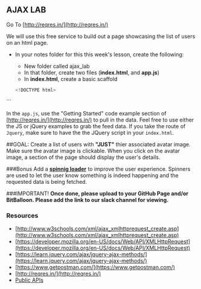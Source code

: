 ## AJAX LAB

Go To [http://reqres.in/](http://reqres.in/)

We will use this free service to build out a page showcasing the list of users on an html page.


- In your notes folder for this this week's lesson, create the following:
	- New folder called ajax_lab
	- In that folder, create two files (**index.html**, and  **app.js**)
	- In **index.html**, create a basic scaffold

	```javascript
	<!DOCTYPE html>
<html lang="en">
<head>
  <meta charset="UTF-8">
  <title>Document</title>
  <!-- add your app.js in a script file here! -->
</head>
<body>
  <!-- Where you will output the results of the api -->
</body>
</html>
```

In the `app.js`, use the "Getting Started" code example section of [http://reqres.in/](http://reqres.in/) to pull in the data. Feel free to use either the JS or jQuery examples to grab the feed data. If you take the route of ``Jquery``, make sure to have the the JQuery script in your ``index.html``.

##GOAL:
Create a list of users with **"JUST"** thier associated avatar image. Make sure the avatar image is clickable. When you click on the avatar image, a section of the page should display the user's details.

###Bonus
Add a **[spinnig loader](http://spin.js.org/)** to improve the user experience. Spinners are used to let the user know something is indeed happening and the requested data is being fetched. 

###IMPORTANT!
**Once done, please upload to your GitHub Page and/or BitBalloon. Please add the link to our slack channel for viewing.**


### Resources
- [http://www.w3schools.com/xml/ajax_xmlhttprequest_create.asp](http://www.w3schools.com/xml/ajax_xmlhttprequest_create.asp)
- [https://developer.mozilla.org/en-US/docs/Web/API/XMLHttpRequest](https://developer.mozilla.org/en-US/docs/Web/API/XMLHttpRequest)
- [https://learn.jquery.com/ajax/jquery-ajax-methods/](https://learn.jquery.com/ajax/jquery-ajax-methods/)
- [https://www.getpostman.com/](https://www.getpostman.com/)
-  [http://reqres.in/](http://reqres.in/)
-  [Public APIs](https://github.com/toddmotto/public-apis)

